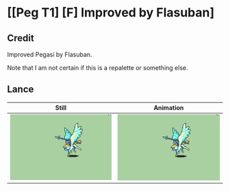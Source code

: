 # [\[Peg T1\] \[F\] Improved by Flasuban]

## Credit

Improved Pegasi by Flasuban.

Note that I am not certain if this is a repalette or something else.
	
## Lance

| Still | Animation |
| :---: | :-------: |
| ![Lance still](./Lance_000.png) | ![Lance animation](./Lance.gif) |

